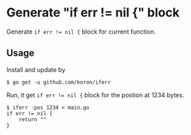 # Generate "if err != nil {" block

Generate `if err != nil {` block for current function.

## Usage

Install and update by

```console
$ go get -u github.com/koron/iferr
```

Run, it get `if err != nil {` block for the postion at 1234 bytes.

```console
$ iferr -pos 1234 < main.go
if err != nil {
	return ""
}
```
